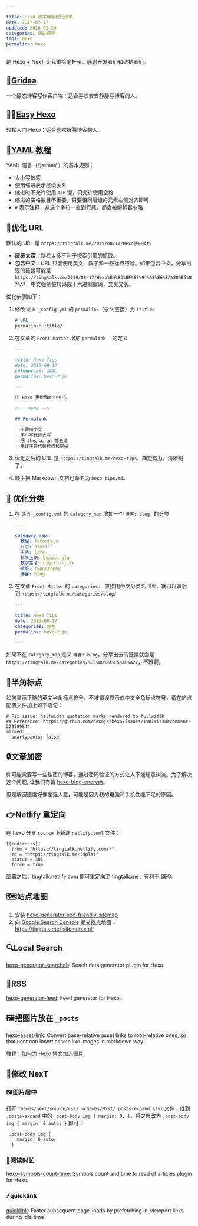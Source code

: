 ```yaml
---

title: Hexo 静态博客优化清单  
date: 2017-07-17  
updated: 2020-02-24
categories: 网站搭建  
tags: Hexo  
permalink: hexo  
---
```


是 Hexo + NexT 让我重拾笔杆子，感谢开发者们和维护者们。

<!-- more -->

## 🍊[Gridea](https://gridea.dev/)

一个静态博客写作客户端：适合喜欢安安静静写博客的人。



## 👨‍💻[Easy Hexo](https://easyhexo.com/)

轻松入门 Hexo：适合喜欢折腾博客的人。



## 🤖[YAML 教程](http://www.ruanyifeng.com/blog/2016/07/yaml.html)

YAML 语言（/ˈjæməl/ ）的基本规则：
- 大小写敏感
- 使用缩进表示层级关系
- 缩进时不允许使用 `Tab` 键，只允许使用空格
- 缩进的空格数目不重要，只要相同层级的元素左侧对齐即可
- `#` 表示注释，从这个字符一直到行尾，都会被解析器忽略


## 🔧优化 URL

默认的 URL 是 `https://tingtalk.me/2019/08/17/Hexo使用技巧`

- **层级太深**：斜杠太多不利于搜索引擎的抓取。
- **包含中文**：URL 只能使用英文、数字和一些标点符号。如果包含中文，分享出现的链接可能是 `https://tingtalk.me/2019/08/17/Hexo%E4%BD%BF%E7%94%A8%E6%8A%80%E5%B7%A7`，中文强制被转码成十六进制编码，又臭又长。

优化步骤如下：

1. 修改 `站点 _config.yml` 的 `permalink`（永久链接）为 `:title/`

    ```markdown
    # URL
    permalink: :title/ 
    ```

2. 在文章的 `Front Matter` 增加 `permalink: ` 的定义

    ```markdown
    ---
    
    title: Hexo Tips  
    date: 2019-08-17  
    categories: 博客  
    permalink: hexo-tips   
    
    ---
    
    让 Hexo 更优雅的小技巧。
    
    <!-- more -->
    
    ## Permalink 
    
    - 不要用中文
    - 用小写代替大写
    - 把 the、a、an 等去掉
    - 用连字符代替标点和空格
    
    ```

3. 优化之后的 URL 是 `https://tingtalk.me/hexo-tips`，简短有力，清晰明了。
4. 顺手把 Markdown 文档也命名为 `hexo-tips.md`。



## 🔧 优化分类


1. 在 `站点 _config.yml` 的 `category_map` 增加一个 `博客: blog ` 的分类

    ```yaml
    ---
    
    category_map:
      教程: tutorials
      日志: diaries
      生活: life
      科学上网: bypass-gfw
      数字生活: digital-life
      排版: typography
      博客: blog
    ```
    
2. 在文章 `Front Matter` 的 `categories: ` 直接用中文分类名 `博客`，就可以映射到 `https://tingtalk.me/categories/blog/`

    ```yaml
    ---
    
    title: Hexo Tips  
    date: 2019-08-17  
    categories: 博客  
    permalink: hexo-tips   
    
    ---
    
    ```

如果不在 `category_map` 定义 `博客: blog`，分享出去的链接就会是 `https://tingtalk.me/categories/%E5%8D%9A%E5%AE%A2/`，不雅观。



## 🐞半角标点

如何显示正确的英文半角标点符号，不被错误显示成中文全角标点符号，请在站点配置文件加上如下语句：

```
# Fix issue: halfwidth quotation marks rendered to fullwidth
## Reference: https://github.com/hexojs/hexo/issues/1981#issuecomment-229309844
marked:
  smartypants: false
```



## 🔒文章加密

你可能需要写一些私密的博客，通过密码验证的方式让人不能随意浏览。为了解决这个问题, 让我们有请 [hexo-blog-encrypt](https://github.com/MikeCoder/hexo-blog-encrypt/blob/master/ReadMe.zh.md)。

但是解密速度好像差强人意，可能是因为我的电脑和手机性能不足的原因。



## 👉Netlify 重定向

在 hexo 分支 `source` 下新建 `netlify.toml` 文件：

```
[[redirects]]
  from = "https://tingtalk.netlify.com/*"
  to = "https://tingtalk.me/:splat"
  status = 301
  force = true
```

部署之后，tingtalk.netlify.com 即可重定向至 tingtalk.me，有利于 SEO。



## 🗺️站点地图

1. 安装 [hexo-generator-seo-friendly-sitemap](https://github.com/ludoviclefevre/hexo-generator-seo-friendly-sitemap)
2. 向 [Google Search Console](https://search.google.com/search-console/) 提交找点地图：https://tingtalk.me/`sitemap.xml`



## 🔍Local Search

[hexo-generator-searchdb](https://github.com/theme-next/hexo-generator-searchdb): Seach data generator plugin for Hexo.






## 📰RSS

[hexo-generator-feed](https://github.com/hexojs/hexo-generator-feed): Feed generator for Hexo.





## 🖼️把图片放在 `_posts`

[hexo-asset-link](https://github.com/liolok/hexo-asset-link): Convert base-relative asset links to root-relative ones, so that user can insert assets like images in markdown way. 

教程：[如何为 Hexo 博文加入图片](https://liolok.github.io/zh-CN/How-to-Add-Image-to-Hexo-Blog-Post/#Hexo-文章资源文件夹)




## 💚修改 NexT

### 🖼️图片居中

打开 `themes/next/source/css/_schemes/Mist/_posts-expand.styl` 文件，找到 `.posts-expand` 中的 `.post-body img { margin: 0; }`，将之修改为 `.post-body img { margin: 0 auto; }` 即可：

```
 .post-body img {
    margin: 0 auto;
  }
```



### 📖阅读时长 

[hexo-symbols-count-time](https://github.com/theme-next/hexo-symbols-count-time): Symbols count and time to read of articles plugin for Hexo.



### ⚡️quicklink

[quicklink](https://github.com/GoogleChromeLabs/quicklink): Faster subsequent page-loads by prefetching in-viewport links during idle time

